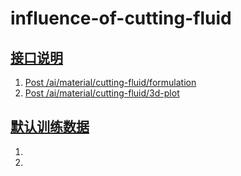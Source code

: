 <!--
 * @LastEditors: renyumm strrenyumm@gmail.com
 * @Date: 2024-08-20 11:17:23
 * @LastEditTime: 2024-09-10 13:29:13
 * @FilePath: /tcl-influence-of-cutting-fluid/README.md
-->
# influence-of-cutting-fluid
## [接口说明](#接口说明)
1. [Post /ai/material/cutting-fluid/formulation](#post-ai-material-cutting-fluid-formulation)
2. [Post /ai/material/cutting-fluid/3d-plot](#post-ai-material-cutting-fluid-3d-plot)

## [默认训练数据](#默认训练数据)
1. 
2. 